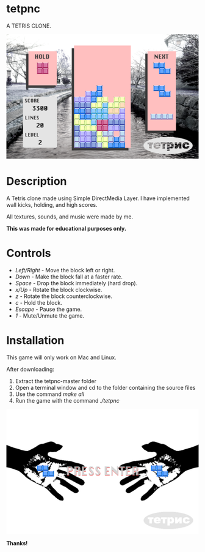# tetpnc
A TETRIS CLONE.

![](screenshot1.png)

# Description

A Tetris clone made using Simple DirectMedia Layer. I have implemented wall kicks, holding, and high scores.

All textures, sounds, and music were made by me.

**This was made for educational purposes only.**

# Controls

- *Left/Right* - Move the block left or right.
- *Down* - Make the block fall at a faster rate.
- *Space* - Drop the block immediately (hard drop).
- *x/Up* - Rotate the block clockwise.
- *z* - Rotate the block counterclockwise.
- *c* - Hold the block.
- *Escape* - Pause the game.
- *1* - Mute/Unmute the game.

# Installation

This game will only work on Mac and Linux.

After downloading:

1. Extract the tetpnc-master folder
2. Open a terminal window and cd to the folder containing the source files
3. Use the command *make all*
4. Run the game with the command *./tetpnc*

![](screenshot2.png)

**Thanks!**
